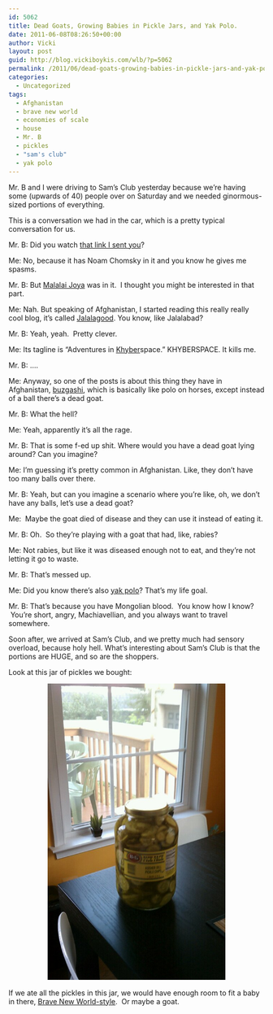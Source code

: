 ```yaml
---
id: 5062
title: Dead Goats, Growing Babies in Pickle Jars, and Yak Polo.
date: 2011-06-08T08:26:50+00:00
author: Vicki
layout: post
guid: http://blog.vickiboykis.com/wlb/?p=5062
permalink: /2011/06/dead-goats-growing-babies-in-pickle-jars-and-yak-polo/
categories:
  - Uncategorized
tags:
  - Afghanistan
  - brave new world
  - economies of scale
  - house
  - Mr. B
  - pickles
  - "sam's club"
  - yak polo
---
```

Mr. B and I were driving to Sam&#8217;s Club yesterday because we&#8217;re having some (upwards of 40) people over on Saturday and we needed ginormous-sized portions of everything.

This is a conversation we had in the car, which is a pretty typical conversation for us.

Mr. B: Did you watch [that link I sent you](http://wearemany.org/v/case-for-withdrawal-from-afghanistan)?
  
Me: No, because it has Noam Chomsky in it and you know he gives me spasms.
  
Mr. B: But [Malalai Joya](http://en.wikipedia.org/wiki/Malalai_Joya) was in it.  I thought you might be interested in that part.
  
Me: Nah. But speaking of Afghanistan, I started reading this really really cool blog, it&#8217;s called [Jalalagood](http://www.jalalagood.com/). You know, like Jalalabad?
  
Mr. B: Yeah, yeah.  Pretty clever.
  
Me: Its tagline is &#8220;Adventures in [Khyber](http://en.wikipedia.org/wiki/Khyber_Pass)space.&#8221; KHYBERSPACE. It kills me.
  
Mr. B: &#8230;.
  
Me: Anyway, so one of the posts is about this thing they have in Afghanistan, [buzgashi](http://www.jalalagood.com/2011/03/buzkashi/), which is basically like polo on horses, except instead of a ball there&#8217;s a dead goat.
  
Mr. B: What the hell?
  
Me: Yeah, apparently it&#8217;s all the rage.
  
Mr. B: That is some f-ed up shit. Where would you have a dead goat lying around? Can you imagine?
  
Me: I&#8217;m guessing it&#8217;s pretty common in Afghanistan. Like, they don&#8217;t have too many balls over there.
  
Mr. B: Yeah, but can you imagine a scenario where you&#8217;re like, oh, we don&#8217;t have any balls, let&#8217;s use a dead goat?
  
Me:  Maybe the goat died of disease and they can use it instead of eating it.
  
Mr. B: Oh.  So they&#8217;re playing with a goat that had, like, rabies?
  
Me: Not rabies, but like it was diseased enough not to eat, and they&#8217;re not letting it go to waste.
  
Mr. B: That&#8217;s messed up.
  
Me: Did you know there&#8217;s also [yak polo](http://www.flickr.com/photos/asb353/4029465798/)? That&#8217;s my life goal.
  
Mr. B: That&#8217;s because you have Mongolian blood.  You know how I know?  You&#8217;re short, angry, Machiavellian, and you always want to travel somewhere.

Soon after, we arrived at Sam&#8217;s Club, and we pretty much had sensory overload, because holy hell. What&#8217;s interesting about Sam&#8217;s Club is that the portions are HUGE, and so are the shoppers.

Look at this jar of pickles we bought:

<p style="text-align: center;">
  <a href="https://raw.githubusercontent.com/veekaybee/wlb/gh-pages/assets/images/2011/06/wpid-IMAG0847.jpg"><img class="aligncenter size-full wp-image-5064" title="wpid-IMAG0847.jpg" src="https://raw.githubusercontent.com/veekaybee/wlb/gh-pages/assets/images/2011/06/wpid-IMAG0847.jpg" alt="" width="350" height="583" /></a>
</p>

If we ate all the pickles in this jar, we would have enough room to fit a baby in there, [Brave New World-style](http://www.huxley.net/bnw/one.html).  Or maybe a goat.